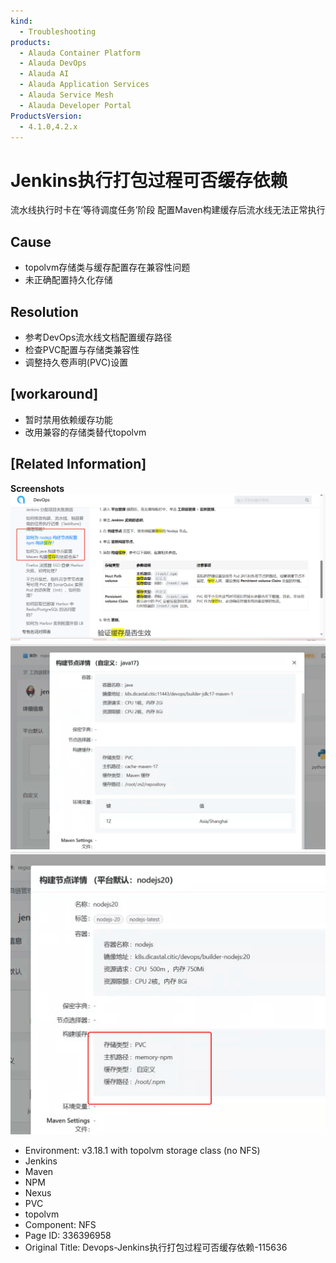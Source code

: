 ```yaml
---
kind:
  - Troubleshooting
products:
  - Alauda Container Platform
  - Alauda DevOps
  - Alauda AI
  - Alauda Application Services
  - Alauda Service Mesh
  - Alauda Developer Portal
ProductsVersion:
  - 4.1.0,4.2.x
---
```

<!-- A type of document that involves encountering a fault, diagnosing it, performing root cause analysis, and providing solutions. -->

# Jenkins执行打包过程可否缓存依赖

流水线执行时卡在‘等待调度任务’阶段 配置Maven构建缓存后流水线无法正常执行

## Cause
- topolvm存储类与缓存配置存在兼容性问题
- 未正确配置持久化存储

## Resolution
- 参考DevOps流水线文档配置缓存路径
- 检查PVC配置与存储类兼容性
- 调整持久卷声明(PVC)设置

## [workaround]
- 暂时禁用依赖缓存功能
- 改用兼容的存储类替代topolvm

## [Related Information]
**Screenshots**
![](assets/devops-jenkinszhi-xing-da-bao-guo-cheng-ke-fou-huan-cun-yi-lai-115636/mceclip0_1755699930077_2k788.png)
![](assets/devops-jenkinszhi-xing-da-bao-guo-cheng-ke-fou-huan-cun-yi-lai-115636/mceclip1_1756108094081_nlqik.png)
![](assets/devops-jenkinszhi-xing-da-bao-guo-cheng-ke-fou-huan-cun-yi-lai-115636/mceclip0_1756108071120_qoo9s.png)
- Environment: v3.18.1 with topolvm storage class (no NFS)
- Jenkins
- Maven
- NPM
- Nexus
- PVC
- topolvm
- Component: NFS
- Page ID: 336396958
- Original Title: Devops-Jenkins执行打包过程可否缓存依赖-115636
